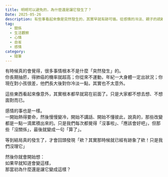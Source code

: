 ```yaml
---
title: 明明可以避免的，為什麼還是讓它發生了？
Date: 2025-05-26
description: 有些事看起來像是突然發生的，其實早就有跡可循。從感情的冷淡、親子的疏離，到身體的警訊，我們是不是早就知道結果，卻還是選擇忽略？
tag:
  - 關係
  - 生活觀察
  - 心情
  - 自省
  - 感情
category:
  - 隨筆
---
```


有時候真的會覺得，很多事情根本不是什麼「突然發生」的。  
你長期抽菸，得肺癌的機率就超高；你從來不運動，年紀一大身體一定出狀況；你現在對小孩很差，他們長大後對你冷淡一點，其實也不太意外。

這些東西看起來像意外，其實根本都早就寫在前面了。只是大家都不想去想、不想面對而已。

感情的事也是一樣。  
一開始熱得要命，然後慢慢變冷，開始不講話、開始不懂彼此，說真的，那些改變都是一點一滴累積出來的。只是我們每次都覺得「沒事啦」、「應該會好吧」，但那些「沒關係」，最後就變成一句「算了」。

等到結局真的發生了，才會回頭發現「欸？其實那時候就已經有跡象了欸！只是我們沒理它」

然後你就會開始想：  
如果早就知道會變這樣，  
那當初為什麼還是讓它變成這樣？
